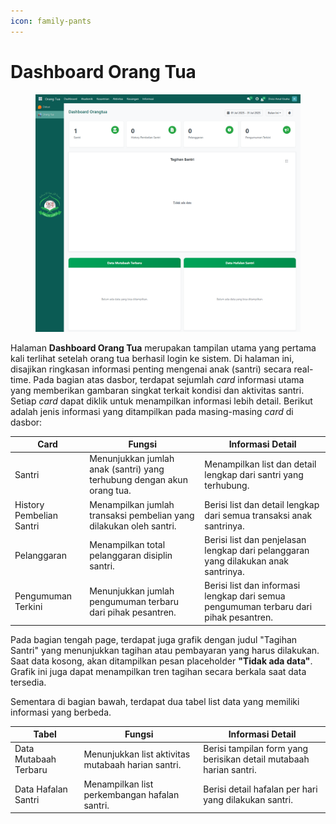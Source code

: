 ```yaml
---
icon: family-pants
---
```


# Dashboard Orang Tua

<figure><img src="../../.gitbook/assets/screencapture-localhost-8069-odoo-action-683-2025-07-14-08_23_14.png" alt=""><figcaption></figcaption></figure>

Halaman **Dashboard Orang Tua** merupakan tampilan utama yang pertama kali terlihat setelah orang tua berhasil login ke sistem. Di halaman ini, disajikan ringkasan informasi penting mengenai anak (santri) secara real-time. Pada bagian atas dasbor, terdapat sejumlah _card_ informasi utama yang memberikan gambaran singkat terkait kondisi dan aktivitas santri. Setiap _card_ dapat diklik untuk menampilkan informasi lebih detail. Berikut adalah jenis informasi yang ditampilkan pada masing-masing _card_ di dasbor:

| Card                     | Fungsi                                                                 | Informasi Detail                                                                      |
| ------------------------ | ---------------------------------------------------------------------- | ------------------------------------------------------------------------------------- |
| Santri                   | Menunjukkan jumlah anak (santri) yang terhubung dengan akun orang tua. | Menampilkan list dan detail lengkap dari santri yang terhubung.                       |
| History Pembelian Santri | Menampilkan jumlah transaksi pembelian yang dilakukan oleh santri.     | Berisi list dan detail lengkap dari semua transaksi anak santrinya.                   |
| Pelanggaran              | Menampilkan total pelanggaran disiplin santri.                         | Berisi list dan penjelasan lengkap dari pelanggaran yang dilakukan anak santrinya.    |
| Pengumuman Terkini       | Menunjukkan jumlah pengumuman terbaru dari pihak pesantren.            | Berisi list dan informasi lengkap dari semua pengumuman terbaru dari pihak pesantren. |

Pada bagian tengah page, terdapat juga grafik dengan judul "Tagihan Santri" yang menunjukkan tagihan atau pembayaran yang harus dilakukan. Saat data kosong, akan ditampilkan pesan placeholder **"Tidak ada data"**. Grafik ini juga dapat menampilkan tren tagihan secara berkala saat data tersedia.

Sementara di bagian bawah, terdapat dua tabel list data yang memiliki informasi yang berbeda.&#x20;

| Tabel                 | Fungsi                                             | Informasi Detail                                                   |
| --------------------- | -------------------------------------------------- | ------------------------------------------------------------------ |
| Data Mutabaah Terbaru | Menunjukkan list aktivitas mutabaah harian santri. | Berisi tampilan form yang berisikan detail mutabaah harian santri. |
| Data Hafalan Santri   | Menampilkan list perkembangan hafalan santri.      | Berisi detail hafalan per hari yang dilakukan santri.              |

